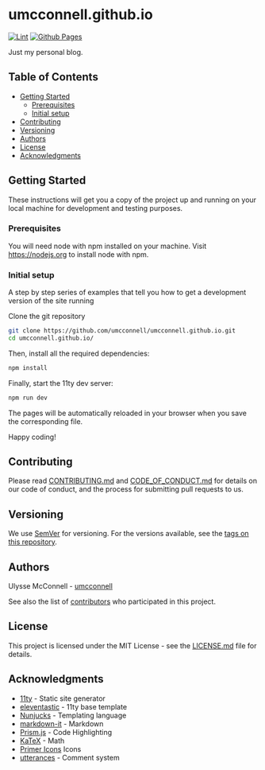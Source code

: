 # umcconnell.github.io

[![Lint](https://github.com/umcconnell/umcconnell.github.io/actions/workflows/lint.yml/badge.svg)](https://github.com/umcconnell/umcconnell.github.io/actions/workflows/lint.yml)
[![Github Pages](https://github.com/umcconnell/umcconnell.github.io/actions/workflows/deploy.yml/badge.svg)](https://github.com/umcconnell/umcconnell.github.io/actions/workflows/deploy.yml)

Just my personal blog.

## Table of Contents

- [Getting Started](#getting-started)
    - [Prerequisites](#prerequisites)
    - [Initial setup](#initial-setup)
- [Contributing](#contributing)
- [Versioning](#versioning)
- [Authors](#authors)
- [License](#license)
- [Acknowledgments](#acknowledgments)

## Getting Started

These instructions will get you a copy of the project up and running on your
local machine for development and testing purposes.

### Prerequisites

You will need node with npm installed on your machine. Visit https://nodejs.org
to install node with npm.

### Initial setup

A step by step series of examples that tell you how to get a development
version of the site running

Clone the git repository

```bash
git clone https://github.com/umcconnell/umcconnell.github.io.git
cd umcconnell.github.io/
```

Then, install all the required dependencies:

```bash
npm install
```

Finally, start the 11ty dev server:

```bash
npm run dev
```

The pages will be automatically reloaded in your browser when you save the
corresponding file.

Happy coding!

## Contributing

Please read [CONTRIBUTING.md](CONTRIBUTING.md) and
[CODE_OF_CONDUCT.md](CODE_OF_CONDUCT.md) for details on our code of conduct, and
the process for submitting pull requests to us.

## Versioning

We use [SemVer](http://semver.org/) for versioning. For the versions available,
see the [tags on this repository](https://github.com/umcconnell/umcconnell.github.io/tags).

## Authors

Ulysse McConnell - [umcconnell](https://github.com/umcconnell/)

See also the list of
[contributors](https://github.com/umcconnell/umcconnell.github.io/contributors)
who participated in this project.

## License

This project is licensed under the MIT License - see the
[LICENSE.md](LICENSE.md) file for details.

## Acknowledgments

- [11ty](https://www.11ty.dev/) - Static site generator
- [eleventastic](https://github.com/maxboeck/eleventastic) - 11ty base template
- [Nunjucks](https://mozilla.github.io/nunjucks/) - Templating language
- [markdown-it](https://github.com/markdown-it/markdown-it) - Markdown
- [Prism.js](https://prismjs.com/) - Code Highlighting
- [KaTeX](https://katex.org/) - Math
- [Primer Icons](https://primer.style/octicons/) Icons
- [utterances](https://utteranc.es/) - Comment system
